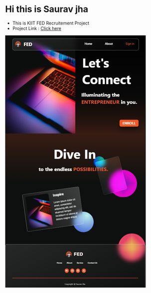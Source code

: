 # Hi this is Saurav jha
- This is KIIT FED Recruitement Project  
- Project Link : <a href="https://sauravfed.netlify.app/"> Click here </a>



![Alt text](image.png)

